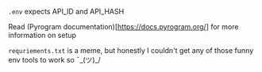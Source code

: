 `.env` expects API_ID and API_HASH

Read (Pyrogram documentation)[https://docs.pyrogram.org/] for more information on setup

`requriements.txt` is a meme, but honestly I couldn't get any of those funny env tools to work so ¯\_(ツ)_/ 
